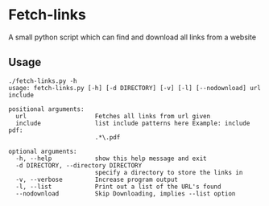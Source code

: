 Fetch-links
===========

A small python script which can find and download all links from a website

Usage
-----
```
./fetch-links.py -h
usage: fetch-links.py [-h] [-d DIRECTORY] [-v] [-l] [--nodownload] url include

positional arguments:
  url                   Fetches all links from url given
  include               list include patterns here Example: include pdf:
                        .*\.pdf

optional arguments:
  -h, --help            show this help message and exit
  -d DIRECTORY, --directory DIRECTORY
                        specify a directory to store the links in
  -v, --verbose         Increase program output
  -l, --list            Print out a list of the URL's found
  --nodownload          Skip Downloading, implies --list option
```